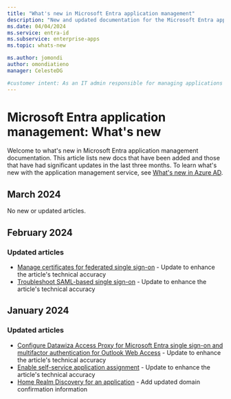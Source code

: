 ```yaml
---
title: "What's new in Microsoft Entra application management"
description: "New and updated documentation for the Microsoft Entra application management."
ms.date: 04/04/2024
ms.service: entra-id
ms.subservice: enterprise-apps
ms.topic: whats-new

ms.author: jomondi
author: omondiatieno
manager: CelesteDG

#customer intent: As an IT admin responsible for managing applications in Microsoft Entra ID, I want to stay updated on new documentation and significant updates, so that I can effectively manage and troubleshoot application-related issues in the platform.
---
```


# Microsoft Entra application management: What's new

Welcome to what's new in Microsoft Entra application management documentation. This article lists new docs that have been added and those that have had significant updates in the last three months. To learn what's new with the application management service, see [What's new in Azure AD](~/fundamentals/whats-new.md).

## March 2024

No new or updated articles.

## February 2024

### Updated articles

- [Manage certificates for federated single sign-on](tutorial-manage-certificates-for-federated-single-sign-on.md) - Update to enhance the article's technical accuracy
- [Troubleshoot SAML-based single sign-on](troubleshoot-saml-based-sso.md) - Update to enhance the article's technical accuracy

## January 2024

### Updated articles

- [Configure Datawiza Access Proxy for Microsoft Entra single sign-on and multifactor authentication for Outlook Web Access](datawiza-sso-mfa-to-owa.md) - Update to enhance the article's technical accuracy
- [Enable self-service application assignment](manage-self-service-access.md) - Update to enhance the article's technical accuracy
- [Home Realm Discovery for an application](home-realm-discovery-policy.md) - Add updated domain confirmation information
